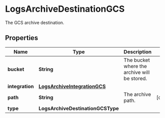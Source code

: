 

# LogsArchiveDestinationGCS

The GCS archive destination.

## Properties

Name | Type | Description | Notes
------------ | ------------- | ------------- | -------------
**bucket** | **String** | The bucket where the archive will be stored. | 
**integration** | [**LogsArchiveIntegrationGCS**](LogsArchiveIntegrationGCS.md) |  | 
**path** | **String** | The archive path. |  [optional]
**type** | **LogsArchiveDestinationGCSType** |  | 



